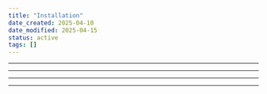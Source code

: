 ```yaml
---
title: "Installation"
date_created: 2025-04-10
date_modified: 2025-04-15
status: active
tags: []
---
```


---

---

---

---


